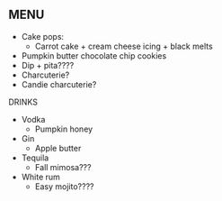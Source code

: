 ## MENU
- Cake pops:
    - Carrot cake + cream cheese icing + black melts
- Pumpkin butter chocolate chip cookies
- Dip + pita????
- Charcuterie?
- Candie charcuterie?

DRINKS
- Vodka
    - Pumpkin honey 
- Gin
    - Apple butter 
- Tequila
    - Fall mimosa???
- White rum
    - Easy mojito????
   </body>
